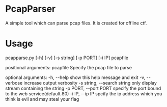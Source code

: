 # PcapParser
A simple tool which can parse pcap files. It is created for offline ctf.
# Usage
pcapparse.py [-h] [-v] [-s string] [-p PORT] [-i IP] pcapfile

positional arguments:
  pcapfile              Specify the pcap file to parse

optional arguments:
  -h, --help            show this help message and exit
  -v, --verbose         increase output verbosity
  -s string, --search string
                        only display stream containing the string
  -p PORT, --port PORT  specify the port bound to the web service(default 80)
  -i IP, --ip IP        spcify the ip address which you think is evil and may
                        steal your flag
